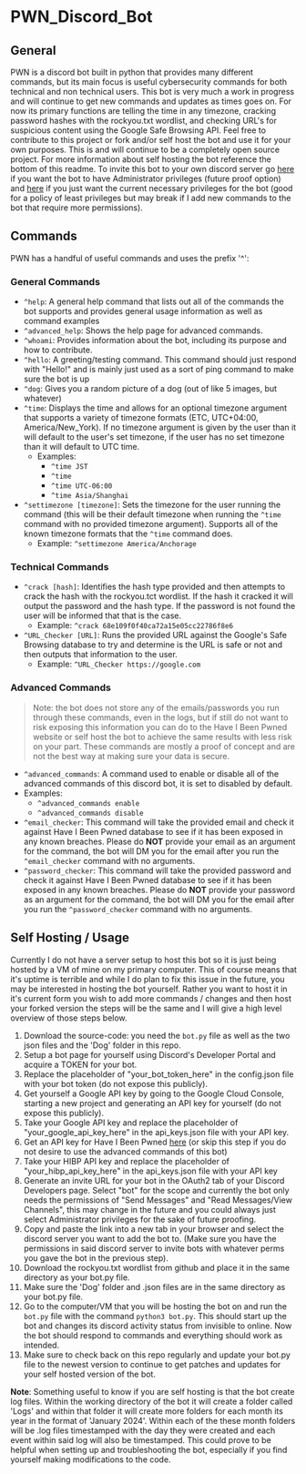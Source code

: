 # PWN_Discord_Bot

## General
PWN is a discord bot built in python that provides many different commands, but its main focus is useful cybersecurity commands for both technical and non technical users. This bot is very much a work in progress and will continue to get new commands and updates as times goes on. For now its primary functions are telling the time in any timezone, cracking password hashes with the rockyou.txt wordlist, and checking URL's for suspicious content using the Google Safe Browsing API. Feel free to contribute to this project or fork and/or self host the bot and use it for your own purposes. This is and will continue to be a completely open source project. For more information about self hosting the bot reference the bottom of this readme. To invite this bot to your own discord server go [here](https://discord.com/oauth2/authorize?client_id=1190778555903258765&permissions=8&scope=bot) if you want the bot to have Administrator privileges (future proof option) and [here](https://discord.com/api/oauth2/authorize?client_id=1190778555903258765&permissions=3072&scope=bot) if you just want the current necessary privileges for the bot (good for a policy of least privileges but may break if I add new commands to the bot that require more permissions).

## Commands
PWN has a handful of useful commands and uses the prefix '^':

### General Commands
- `^help`: A general help command that lists out all of the commands the bot supports and provides general usage information as well as command examples
- `^advanced_help`: Shows the help page for advanced commands.
- `^whoami`: Provides information about the bot, including its purpose and how to contribute.
- `^hello`: A greeting/testing command. This command should just respond with "Hello!" and is mainly just used as a sort of ping command to make sure the bot is up
- `^dog`: Gives you a random picture of a dog (out of like 5 images, but whatever) 
- `^time`: Displays the time and allows for an optional timezone argument that supports a variety of timezone formats (ETC, UTC+04:00, America/New_York). If no timezone argument is given by the user than it will default to the user's set timezone, if the user has no set timezone than it will default to UTC time.
    - Examples:
        - `^time JST`
        - `^time`
        - `^time UTC-06:00`
        - `^time Asia/Shanghai`
- `^settimezone [timezone]`: Sets the timezone for the user running the command (this will be their default timezone when running the `^time` command with no provided timezone argument). Supports all of the known timezone formats that the `^time` command does.
    - Example: `^settimezone America/Anchorage`
### Technical Commands
- `^crack [hash]`: Identifies the hash type provided and then attempts to crack the hash with the rockyou.tct wordlist. If the hash it cracked it will output the password and the hash type. If the password is not found the user will be informed that that is the case.
    - Example: `^crack 68e109f0f40ca72a15e05cc22786f8e6`
- `^URL_Checker [URL]`: Runs the provided URL against the Google's Safe Browsing database to try and determine is the URL is safe or not and then outputs that information to the user.
    - Example: `^URL_Checker https://google.com`
### Advanced Commands
> Note: the bot does not store any of the emails/passwords you run through these commands, even in the logs, but if still do not want to risk exposing this information you can do to the Have I Been Pwned website or self host the bot to achieve the same results with less risk on your part. These commands are mostly a proof of concept and are not the best way at making sure your data is secure.
- `^advanced_commands`: A command used to enable or disable all of the advanced commands of this discord bot, it is set to disabled by default.
 - Examples:
    - `^advanced_commands enable`
    - `^advanced_commands disable`
- `^email_checker`: This command will take the provided email and check it against Have I Been Pwned database to see if it has been exposed in any known breaches. Please do **NOT** provide your email as an argument for the command, the bot will DM you for the email after you run the `^email_checker` command with no arguments. 
- `^password_checker`: This command will take the provided password and check it against Have I Been Pwned database to see if it has been exposed in any known breaches. Please do **NOT** provide your password as an argument for the command, the bot will DM you for the email after you run the `^password_checker` command with no arguments.
## Self Hosting / Usage
Currently I do not have a server setup to host this bot so it is just being hosted by a VM of mine on my primary computer. This of course means that it's uptime is terrible and while I do plan to fix this issue in the future, you may be interested in hosting the bot yourself. Rather you want to host it in it's current form you wish to add more commands / changes and then host your forked version the steps will be the same and I will give a high level overview of those steps below.

1. Download the source-code: you need the `bot.py` file as well as the two json files and the 'Dog' folder in this repo.
2. Setup a bot page for yourself using Discord's Developer Portal and acquire a TOKEN for your bot.
3. Replace the placeholder of "your_bot_token_here" in the config.json file with your bot token (do not expose this publicly).
4. Get yourself a Google API key by going to the Google Cloud Console, starting a new project and generating an API key for yourself (do not expose this publicly).
5. Take your Google API key and replace the placeholder of "your_google_api_key_here" in the api_keys.json file with your API key.
6. Get an API key for Have I Been Pwned [here](https://haveibeenpwned.com/API/Key) (or skip this step if you do not desire to use the advanced commands of this bot)
7. Take your HIBP API key and replace the placeholder of "your_hibp_api_key_here" in the api_keys.json file with your API key
8. Generate an invite URL for your bot in the OAuth2 tab of your Discord Developers page. Select "bot" for the scope and currently the bot only needs the permissions of "Send Messages" and "Read Messages/View Channels", this may change in the future and you could always just select Administrator privileges for the sake of future proofing.
9. Copy and paste the link into a new tab in your browser and select the discord server you want to add the bot to. (Make sure you have the permissions in said discord server to invite bots with whatever perms you gave the bot in the previous step).
10. Download the rockyou.txt wordlist from github and place it in the same directory as your bot.py file.
11. Make sure the 'Dog' folder and .json files are in the same directory as your bot.py file. 
12. Go to the computer/VM that you will be hosting the bot on and run the `bot.py` file with the command `python3 bot.py`. This should start up the bot and changes its discord activity status from invisible to online. Now the bot should respond to commands and everything should work as intended.
13. Make sure to check back on this repo regularly and update your bot.py file to the newest version to continue to get patches and updates for your self hosted version of the bot. 

**Note**: Something useful to know if you are self hosting is that the bot create log files. Within the working directory of the bot it will create a folder called 'Logs' and within that folder it will create more folders for each month its year in the format of 'January 2024'. Within each of the these month folders will be .log files timestamped with the day they were created and each event within said log will also be timestamped. This could prove to be helpful when setting up and troubleshooting the bot, especially if you find yourself making modifications to the code. 

